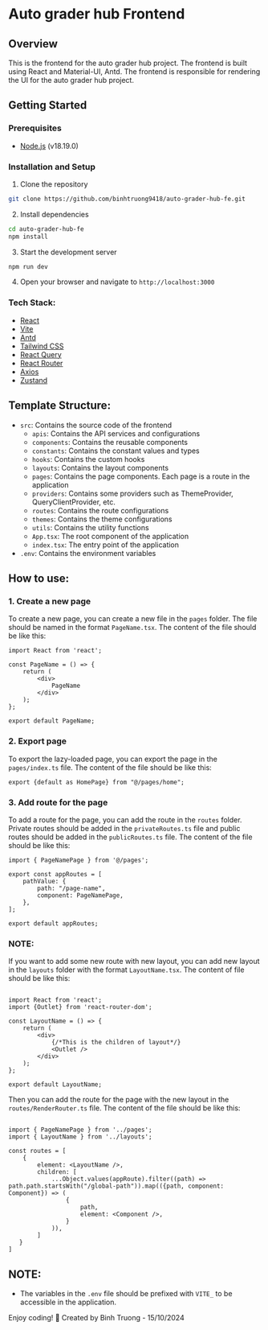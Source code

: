 # Auto grader hub Frontend

## Overview
This is the frontend for the auto grader hub project. The frontend is built using React and Material-UI, Antd.
The frontend is responsible for rendering the UI for the auto grader hub project.

## Getting Started

### Prerequisites
- [Node.js](https://nodejs.org/en/) (v18.19.0)

### Installation and Setup

1. Clone the repository
```bash
git clone https://github.com/binhtruong9418/auto-grader-hub-fe.git
```

2. Install dependencies
```bash
cd auto-grader-hub-fe
npm install
```

3. Start the development server
```bash
npm run dev
```

4. Open your browser and navigate to `http://localhost:3000`

### Tech Stack:
- [React](https://react.dev/)
- [Vite](https://vitejs.dev/)
- [Antd](https://ant.design/)
- [Tailwind CSS](https://tailwindcss.com/)
- [React Query](https://react-query.tanstack.com/)
- [React Router](https://reactrouter.com/)
- [Axios](https://axios-http.com/)
- [Zustand](https://zustand.surge.sh/)

## Template Structure:
- `src`: Contains the source code of the frontend
    - `apis`: Contains the API services and configurations
    - `components`: Contains the reusable components
    - `constants`: Contains the constant values and types
    - `hooks`: Contains the custom hooks
    - `layouts`: Contains the layout components
    - `pages`: Contains the page components. Each page is a route in the application
    - `providers`: Contains some providers such as ThemeProvider, QueryClientProvider, etc.
    - `routes`: Contains the route configurations
    - `themes`: Contains the theme configurations
    - `utils`: Contains the utility functions
    - `App.tsx`: The root component of the application
    - `index.tsx`: The entry point of the application
- `.env`: Contains the environment variables

## How to use:

### 1. Create a new page
To create a new page, you can create a new file in the `pages` folder. The file should be named in the format `PageName.tsx`. The content of the file should be like this:
```tsx
import React from 'react';

const PageName = () => {
    return (
        <div>
            PageName
        </div>
    );
};

export default PageName;
```

### 2. Export page
To export the lazy-loaded page, you can export the page in the `pages/index.ts` file. The content of the file should be like this:
```tsx
export {default as HomePage} from "@/pages/home";
```

### 3. Add route for the page
To add a route for the page, you can add the route in the `routes` folder. Private routes should be added in the `privateRoutes.ts` file and public routes should be added in the `publicRoutes.ts` file. The content of the file should be like this:
```tsx
import { PageNamePage } from '@/pages';

export const appRoutes = [
    pathValue: {
        path: "/page-name",
        component: PageNamePage,
    },
];

export default appRoutes;
```

### NOTE:
If you want to add some new route with new layout, you can add new layout in the `layouts` folder with the format `LayoutName.tsx`. The content of file should be like this:
```tsx

import React from 'react';
import {Outlet} from 'react-router-dom';

const LayoutName = () => {
    return (
        <div>
            {/*This is the children of layout*/}
            <Outlet />
        </div>
    );
};

export default LayoutName;
```

Then you can add the route for the page with the new layout in the `routes/RenderRouter.ts` file. The content of the file should be like this:
```tsx

import { PageNamePage } from '../pages';
import { LayoutName } from '../layouts';

const routes = [
    {
        element: <LayoutName />,
        children: [
            ...Object.values(appRoute).filter((path) => path.path.startsWith("/global-path")).map(({path, component: Component}) => (
                {
                    path,
                    element: <Component />,
                }
            )),
        ]
   }
]

```

## NOTE:

- The variables in the `.env` file should be prefixed with `VITE_` to be accessible in the application.


Enjoy coding! 🚀
Created by Binh Truong - 15/10/2024

        